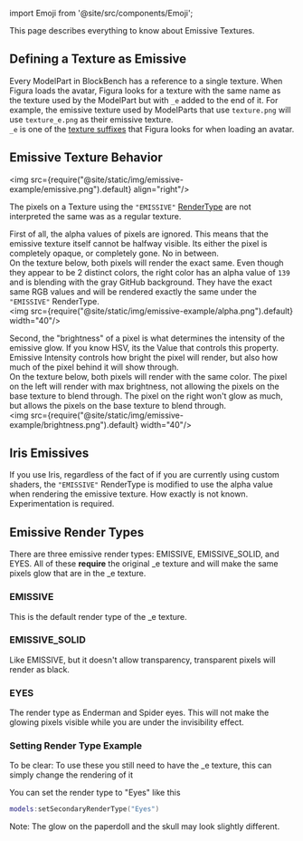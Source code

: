 import Emoji from '@site/src/components/Emoji';

This page describes everything to know about Emissive Textures.

## Defining a Texture as Emissive
Every ModelPart in BlockBench has a reference to a single texture. When Figura loads the avatar, Figura looks for a texture with the same name as the texture used by the ModelPart but with <code>_e</code> added to the end of it. For example, the emissive texture used by ModelParts that use <Emoji icon="file/texture"/> <code>texture.png</code> will use <Emoji icon="file/texture"/> <code>texture_e.png</code> as their emissive texture.<br/>
<code>_e</code> is one of the [texture suffixes](../start_here/BlockBench#texture-suffix) that Figura looks for when loading an avatar.

## Emissive Texture Behavior
<img src={require("@site/static/img/emissive-example/emissive.png").default} align="right"/>

The pixels on a Texture using the <code>"EMISSIVE"</code> [RenderType](../enums/RenderTypes) are not interpreted the same was as a regular texture.<br/>

First of all, the alpha values of pixels are ignored. This means that the emissive texture itself cannot be halfway visible. Its either the pixel is completely opaque, or completely gone. No in between.<br/>
On the texture below, both pixels will render the exact same. Even though they appear to be 2 distinct colors, the right color has an alpha value of <code>139</code> and is blending with the gray GitHub background. They have the exact same RGB values and will be rendered exactly the same under the <code>"EMISSIVE"</code> RenderType.<br/>
<img src={require("@site/static/img/emissive-example/alpha.png").default} width="40"/>

Second, the "brightness" of a pixel is what determines the intensity of the emissive glow. If you know HSV, its the Value that controls this property. Emissive Intensity controls how bright the pixel will render, but also how much of the pixel behind it will show through.<br/>
On the texture below, both pixels will render with the same color. The pixel on the left will render with max brightness, not allowing the pixels on the base texture to blend through. The pixel on the right won't glow as much, but allows the pixels on the base texture to blend through.<br/>
<img src={require("@site/static/img/emissive-example/brightness.png").default} width="40"/>

## Iris Emissives
If you use Iris, regardless of the fact of if you are currently using custom shaders, the <code>"EMISSIVE"</code> RenderType is modified to use the alpha value when rendering the emissive texture. How exactly is not known. Experimentation is required.

## Emissive Render Types
There are three emissive render types: EMISSIVE, EMISSIVE_SOLID, and EYES. All of these **require** the original _e texture and will make the same pixels glow that are in the _e texture.

### EMISSIVE
This is the default render type of the _e texture.

### EMISSIVE_SOLID
Like EMISSIVE, but it doesn't allow transparency, transparent pixels will render as black.

### EYES
The render type as Enderman and Spider eyes. This will not make the glowing pixels visible while you are under the invisibility effect.

### Setting Render Type Example
To be clear: To use these you still need to have the _e texture, this can simply change the rendering of it

You can set the render type to "Eyes" like this

```lua
models:setSecondaryRenderType("Eyes")
```

Note: The glow on the paperdoll and the skull may look slightly different.
